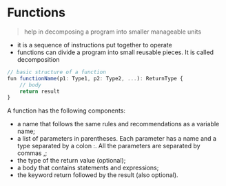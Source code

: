 # Functions
> help in decomposing a program into smaller manageable units
- it is a sequence of instructions put together to operate
- functions can divide a program into small reusable pieces. It is called decomposition
```js
// basic structure of a function
fun functionName(p1: Type1, p2: Type2, ...): ReturnType {
    // body
    return result
}
```

A function has the following components:
- a name that follows the same rules and recommendations as a variable name;
- a list of parameters in parentheses. Each parameter has a name and a type separated by a colon :. All the parameters are separated by commas ,;
- the type of the return value (optional);
- a body that contains statements and expressions;
- the keyword return followed by the result (also optional).
